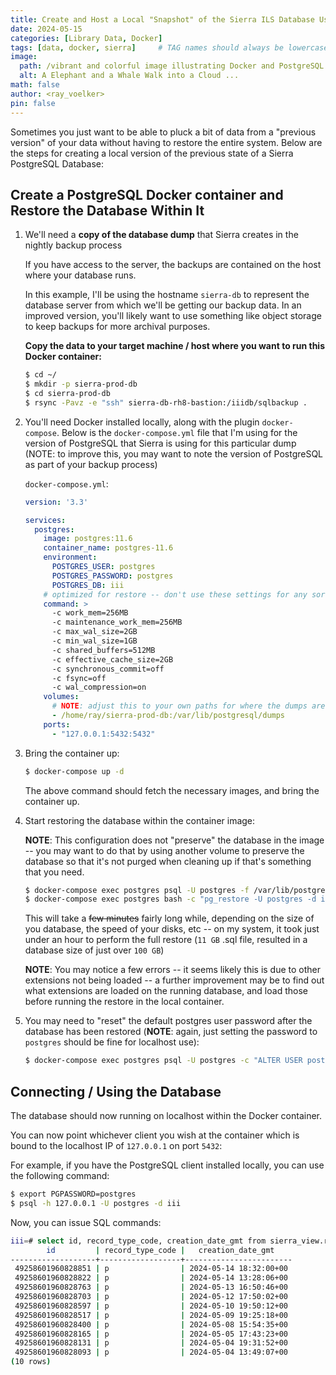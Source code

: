 ```yaml
---
title: Create and Host a Local "Snapshot" of the Sierra ILS Database Using Docker
date: 2024-05-15
categories: [Library Data, Docker]
tags: [data, docker, sierra]     # TAG names should always be lowercase
image:
  path: /vibrant and colorful image illustrating Docker and PostgreSQL integration. The image features a Docker whale logo and a PostgreSQL elephant logo int.webp
  alt: A Elephant and a Whale Walk into a Cloud ...
math: false
author: <ray_voelker>
pin: false
---
```


Sometimes you just want to be able to pluck a bit of data from a "previous version" of your data without having to restore the entire system. Below are the steps for creating a local version of the previous state of a Sierra PostgreSQL Database:


## Create a PostgreSQL Docker container and Restore the Database Within It 

1. We'll need a **copy of the database dump** that Sierra creates in the nightly backup process
   
   If you have access to the server, the backups are contained on the host where your database runs.
   
   In this example, I'll be using the hostname `sierra-db` to represent the database server from which we'll be getting our backup data. In an improved version, you'll likely want to use something like object storage to keep backups for more archival purposes.

   **Copy the data to your target machine / host where you want to run this Docker container:**

   ```bash
   $ cd ~/
   $ mkdir -p sierra-prod-db
   $ cd sierra-prod-db
   $ rsync -Pavz -e "ssh" sierra-db-rh8-bastion:/iiidb/sqlbackup .
   ```

1. You'll need Docker installed locally, along with the plugin `docker-compose`. Below is the `docker-compose.yml` file that I'm using for the version of PostgreSQL that Sierra is using for this particular dump (NOTE: to improve this, you may want to note the version of PostgreSQL as part of your backup process)

    `docker-compose.yml`:
    ```yaml
    version: '3.3'

    services:
      postgres:
        image: postgres:11.6
        container_name: postgres-11.6
        environment:
          POSTGRES_USER: postgres
          POSTGRES_PASSWORD: postgres
          POSTGRES_DB: iii
        # optimized for restore -- don't use these settings for any sort of production use
        command: >
          -c work_mem=256MB
          -c maintenance_work_mem=256MB
          -c max_wal_size=2GB
          -c min_wal_size=1GB
          -c shared_buffers=512MB
          -c effective_cache_size=2GB
          -c synchronous_commit=off
          -c fsync=off
          -c wal_compression=on
        volumes:
          # NOTE: adjust this to your own paths for where the dumps are located ...
          - /home/ray/sierra-prod-db:/var/lib/postgresql/dumps
        ports:
          - "127.0.0.1:5432:5432"
    ```

1. Bring the container up:

    ```bash
    $ docker-compose up -d
    ```

    The above command should fetch the necessary images, and bring the container up.

1. Start restoring the database within the container image:

    **NOTE**: This configuration does not "preserve" the database in the image -- you may want to do that by using another volume to preserve the database so that it's not purged when cleaning up if that's something that you need. 

    ```bash
    $ docker-compose exec postgres psql -U postgres -f /var/lib/postgresql/dumps/sqlbackup/roles.sql
    $ docker-compose exec postgres bash -c "pg_restore -U postgres -d iii /var/lib/postgresql/dumps/sqlbackup/iii.dump"
    ```

    This will take a ~~few minutes~~ fairly long while, depending on the size of you database, the speed of your disks, etc -- on my system, it took just under an hour to perform the full restore (`11 GB` .sql file, resulted in a database size of just over `100 GB`) 

    **NOTE**: You may notice a few errors -- it seems likely this is due to other extensions not being loaded -- a further improvement may be to find out what extensions are loaded on the running database, and load those before running the restore in the local container.

1. You may need to "reset" the default postgres user password after the database has been restored (**NOTE**: again, just setting the password to `postgres` should be fine for localhost use): 

    ```bash
    $ docker-compose exec postgres psql -U postgres -c "ALTER USER postgres WITH PASSWORD 'postgres';"
    ```

## Connecting / Using the Database

The database should now running on localhost within the Docker container.

You can now point whichever client you wish at the container which is bound to the localhost IP of `127.0.0.1` on port `5432`:

For example, if you have the PostgreSQL client installed locally, you can use the following command:

```bash
$ export PGPASSWORD=postgres
$ psql -h 127.0.0.1 -U postgres -d iii
```

Now, you can issue SQL commands:

```bash
iii=# select id, record_type_code, creation_date_gmt from sierra_view.record_metadata order by id desc limit 10;
        id         | record_type_code |   creation_date_gmt    
-------------------+------------------+------------------------
 49258601960828851 | p                | 2024-05-14 18:32:00+00
 49258601960828822 | p                | 2024-05-14 13:28:06+00
 49258601960828763 | p                | 2024-05-13 16:50:46+00
 49258601960828703 | p                | 2024-05-12 17:50:02+00
 49258601960828597 | p                | 2024-05-10 19:50:12+00
 49258601960828517 | p                | 2024-05-09 19:25:18+00
 49258601960828400 | p                | 2024-05-08 15:54:35+00
 49258601960828165 | p                | 2024-05-05 17:43:23+00
 49258601960828131 | p                | 2024-05-04 19:31:52+00
 49258601960828093 | p                | 2024-05-04 13:49:07+00
(10 rows)
```






   





